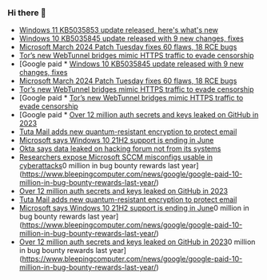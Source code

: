 ### Hi there 👋

<!--START_SECTION:feed-->
* [Windows 11 KB5035853 update released, here's what's new](https://www.bleepingcomputer.com/news/microsoft/windows-11-kb5035853-update-released-heres-whats-new/)
* [Windows 10 KB5035845 update released with 9 new changes, fixes](https://www.bleepingcomputer.com/news/microsoft/windows-10-kb5035845-update-released-with-9-new-changes-fixes/)
* [Microsoft March 2024 Patch Tuesday fixes 60 flaws, 18 RCE bugs](https://www.bleepingcomputer.com/news/microsoft/microsoft-march-2024-patch-tuesday-fixes-60-flaws-18-rce-bugs/)
* [Tor’s new WebTunnel bridges mimic HTTPS traffic to evade censorship](https://www.bleepingcomputer.com/news/security/tors-new-webtunnel-bridges-mimic-https-traffic-to-evade-censorship/)
* [Google paid * [Windows 10 KB5035845 update released with 9 new changes, fixes](https://www.bleepingcomputer.com/news/microsoft/windows-10-kb5035845-update-released-with-9-new-changes-fixes/)
* [Microsoft March 2024 Patch Tuesday fixes 60 flaws, 18 RCE bugs](https://www.bleepingcomputer.com/news/microsoft/microsoft-march-2024-patch-tuesday-fixes-60-flaws-18-rce-bugs/)
* [Tor’s new WebTunnel bridges mimic HTTPS traffic to evade censorship](https://www.bleepingcomputer.com/news/security/tors-new-webtunnel-bridges-mimic-https-traffic-to-evade-censorship/)
* [Google paid * [Tor’s new WebTunnel bridges mimic HTTPS traffic to evade censorship](https://www.bleepingcomputer.com/news/security/tors-new-webtunnel-bridges-mimic-https-traffic-to-evade-censorship/)
* [Google paid * [Over 12 million auth secrets and keys leaked on GitHub in 2023](https://www.bleepingcomputer.com/news/security/over-12-million-auth-secrets-and-keys-leaked-on-github-in-2023/)
* [Tuta Mail adds new quantum-resistant encryption to protect email](https://www.bleepingcomputer.com/news/security/tuta-mail-adds-new-quantum-resistant-encryption-to-protect-email/)
* [Microsoft says Windows 10 21H2 support is ending in June](https://www.bleepingcomputer.com/news/microsoft/microsoft-says-windows-10-21h2-support-is-ending-in-june/)
* [Okta says data leaked on hacking forum not from its systems](https://www.bleepingcomputer.com/news/security/okta-says-data-leaked-on-hacking-forum-not-from-its-systems/)
* [Researchers expose Microsoft SCCM misconfigs usable in cyberattacks](https://www.bleepingcomputer.com/news/security/researchers-expose-microsoft-sccm-misconfigs-usable-in-cyberattacks/)0 million in bug bounty rewards last year](https://www.bleepingcomputer.com/news/google/google-paid-10-million-in-bug-bounty-rewards-last-year/)
* [Over 12 million auth secrets and keys leaked on GitHub in 2023](https://www.bleepingcomputer.com/news/security/over-12-million-auth-secrets-and-keys-leaked-on-github-in-2023/)
* [Tuta Mail adds new quantum-resistant encryption to protect email](https://www.bleepingcomputer.com/news/security/tuta-mail-adds-new-quantum-resistant-encryption-to-protect-email/)
* [Microsoft says Windows 10 21H2 support is ending in June](https://www.bleepingcomputer.com/news/microsoft/microsoft-says-windows-10-21h2-support-is-ending-in-june/)0 million in bug bounty rewards last year](https://www.bleepingcomputer.com/news/google/google-paid-10-million-in-bug-bounty-rewards-last-year/)
* [Over 12 million auth secrets and keys leaked on GitHub in 2023](https://www.bleepingcomputer.com/news/security/over-12-million-auth-secrets-and-keys-leaked-on-github-in-2023/)0 million in bug bounty rewards last year](https://www.bleepingcomputer.com/news/google/google-paid-10-million-in-bug-bounty-rewards-last-year/)
<!--END_SECTION:feed-->

<!--
**frankenk/frankenk** is a ✨ _special_ ✨ repository because its `README.md` (this file) appears on your GitHub profile.

Here are some ideas to get you started:

- 🔭 I’m currently working on ...
- 🌱 I’m currently learning ...
- 👯 I’m looking to collaborate on ...
- 🤔 I’m looking for help with ...
- 💬 Ask me about ...
- 📫 How to reach me: ...
- 😄 Pronouns: ...
- ⚡ Fun fact: ...
-->



